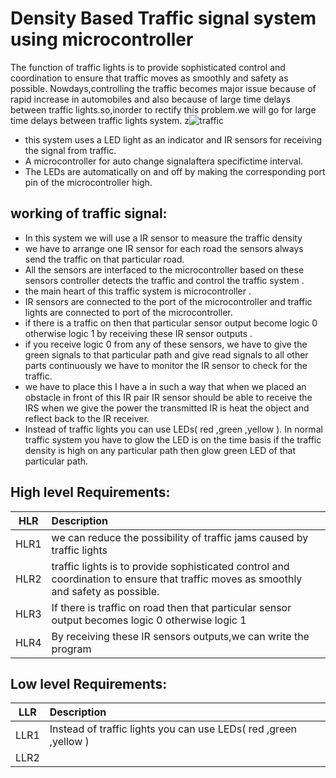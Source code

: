 
# Density Based Traffic signal system using microcontroller

The function of traffic lights is to provide sophisticated control and coordination to ensure that traffic moves as smoothly and safety as possible.
Nowdays,controlling the traffic becomes major issue because of rapid increase in automobiles and also because of large time delays between traffic lights.so,inorder to rectify this problem.we will go for large time delays between traffic lights system.
                    z![traffic](https://user-images.githubusercontent.com/98826329/154784826-b23555f4-103c-4fb1-a419-8ae654290a4c.png)

* this system uses a LED light as an indicator and  IR sensors for receiving the signal from traffic.
* A microcontroller for auto change signalaftera specifictime interval.
* The LEDs are automatically on and off by making the corresponding port pin of the microcontroller high.

## working of traffic signal:
* In this system we will use a IR sensor to measure the traffic density 
* we have to arrange one IR sensor for each road the sensors always send the traffic on that particular road.
* All the sensors are interfaced to the microcontroller based on these sensors controller detects the traffic and control the traffic system .
* the main heart of this traffic system is microcontroller .
* IR sensors are connected to the port of the microcontroller and traffic lights are connected to port of the microcontroller.
*  if there is a traffic on then that particular sensor output become logic 0 otherwise logic 1 by receiving these IR sensor outputs .
*   if you receive logic 0 from any of these sensors,  we have to give the green signals to that particular path and give read signals to all other parts continuously we have to monitor the IR sensor to check for the traffic.
*   we have to place this I have a in such a way that when we placed an obstacle in front of this IR pair IR sensor should be able to receive the IRS when we give the power the transmitted IR is heat the object and reflect back to the IR receiver.
* Instead of traffic lights you can use LEDs( red ,green ,yellow ). In normal traffic system you have to glow the LED is on the time basis if the traffic density is high on any particular path then glow green LED of that particular path. 


## High level Requirements:
 |    HLR                        |              Description                  |  
 |-------------------------------|:------------------------------------------|
 |  HLR1                         |   we can reduce the possibility of traffic jams caused by traffic lights   |
 | HLR2                          |   traffic lights is to provide sophisticated control and coordination to ensure that traffic moves as smoothly and safety as possible.|
 | HLR3                          |  If there is traffic on road then that particular sensor output becomes logic 0 otherwise logic 1 |
 | HLR4                          |  By receiving these IR sensors outputs,we can write the program  |
 
## Low level Requirements:
|    LLR       |              Description                  |
|-------------------------------|:------------------------------------------|
| LLR1 | Instead of traffic lights you can use LEDs( red ,green ,yellow ) |
| LLR2 | 
